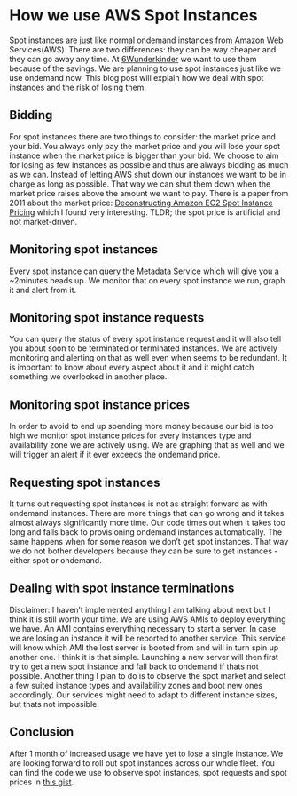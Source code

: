 # How we use AWS Spot Instances

Spot instances are just like normal ondemand instances from Amazon Web Services(AWS). There are two differences: they can be way cheaper and they can go away any time. At [6Wunderkinder](http://www.6wunderkinder.com) we want to use them because of the savings. We are planning to use spot instances just like we use ondemand now. This blog post will explain how we deal with spot instances and the risk of losing them.

## Bidding

For spot instances there are two things to consider: the market price and your bid. You always only pay the market price and you will lose your spot instance when the market price is bigger than your bid. We choose to aim for losing as few instances as possible and thus are always bidding as much as we can. Instead of letting AWS shut down our instances we want to be in charge as long as possible. That way we can shut them down when the market price raises above the amount we want to pay. There is a paper from 2011 about the market price: [Deconstructing Amazon EC2 Spot Instance Pricing](http://www.cs.technion.ac.il/~ladypine/spotprice-acmsmall.pdf) which I found very interesting. TLDR; the spot price is artificial and not market-driven.

## Monitoring spot instances

Every spot instance can query the [Metadata Service](http://docs.aws.amazon.com/AWSEC2/latest/UserGuide/spot-interruptions.html#spot-instance-termination-notices) which will give you a ~2minutes heads up. We monitor that on every spot instance we run, graph it and alert from it.

## Monitoring spot instance requests

You can query the status of every spot instance request and it will also tell you about soon to be terminated or terminated instances. We are actively monitoring and alerting on that as well even when seems to be redundant. It is important to know about every aspect about it and it might catch something we overlooked in another place.

## Monitoring spot instance prices

In order to avoid to end up spending more money because our bid is too high we monitor spot instance prices for every instances type and availability zone we are actively using. We are graphing that as well and we will trigger an alert if it ever exceeds the ondemand price.

## Requesting spot instances 

It turns out requesting spot instances is not as straight forward as with ondemand instances. There are more things that can go wrong and it takes almost always significantly more time. Our code times out when it takes too long and falls back to provisioning ondemand instances automatically. The same happens when for some reason we don’t get spot instances. That way we do not bother developers because they can be sure to get instances - either spot or ondemand. 

## Dealing with spot instance terminations

Disclaimer: I haven’t implemented anything I am talking about next but I think it is still worth your time. We are using AWS AMIs to deploy everything we have. An AMI contains everything necessary to start a server. In case we are losing an instance it will be reported to another service. This service will know which AMI the lost server is booted from and will in turn spin up another one. I think it is that simple. Launching a new server will then first try to get a new spot instance and fall back to ondemand if thats not possible.
Another thing I plan to do is to observe the spot market and select a few suited instance types and availability zones and boot new ones accordingly. Our services might need to adapt to different instance sizes, but thats not impossible.

## Conclusion

After 1 month of increased usage we have yet to lose a single instance. We are looking forward to roll out spot instances across our whole fleet. You can find the code we use to observe spot instances, spot requests and spot prices in [this gist](https://gist.github.com/i0rek/2b80172b794499e4744e).